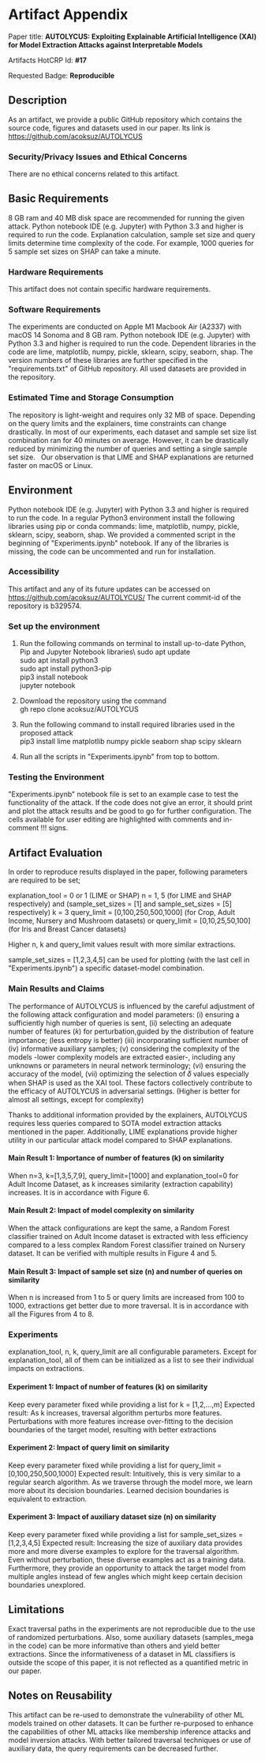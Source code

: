 # Artifact Appendix

Paper title: **AUTOLYCUS: Exploiting Explainable Artificial Intelligence (XAI) for Model Extraction Attacks against Interpretable Models**

Artifacts HotCRP Id: **#17**

Requested Badge: **Reproducible**

## Description
As an artifact, we provide a public GitHub repository which contains the source code, figures and datasets used in our paper. Its link is https://github.com/acoksuz/AUTOLYCUS

### Security/Privacy Issues and Ethical Concerns
There are no ethical concerns related to this artifact. 

## Basic Requirements
8 GB ram and 40 MB disk space are recommended for running the given attack.
Python notebook IDE (e.g. Jupyter) with Python 3.3 and higher is required to run the code.
Explanation calculation, sample set size and query limits determine time complexity of the code. For example, 1000 queries for 5 sample set sizes on SHAP can take a minute.

### Hardware Requirements
This artifact does not contain specific hardware requirements.

### Software Requirements
The experiments are conducted on Apple M1 Macbook Air (A2337) with macOS 14 Sonoma and 8 GB ram.
Python notebook IDE (e.g. Jupyter) with Python 3.3 and higher is required to run the code.
Dependent libraries in the code are lime, matplotlib, numpy, pickle, sklearn, scipy, seaborn, shap. 
The version numbers of these libraries are further specified in the "requirements.txt" of GitHub repository.
All used datasets are provided in the repository.

### Estimated Time and Storage Consumption
The repository is light-weight and requires only 32 MB of space. Depending on the query limits and the explainers, time constraints can change drastically. 
In most of our experiments, each dataset and sample set size list combination ran for 40 minutes on average. 
However, it can be drastically reduced by minimizing the number of queries and setting a single sample set size.  
Our observation is that LIME and SHAP explanations are returned faster on macOS or Linux.

## Environment
Python notebook IDE (e.g. Jupyter) with Python 3.3 and higher is required to run the code.
In a regular Python3 environment install the following libraries using pip or conda commands: lime, matplotlib, numpy, pickle, sklearn, scipy, seaborn, shap.
We provided a commented script in the beginning of "Experiments.ipynb" notebook. If any of the libraries is missing, the code can be uncommented and run for installation.

### Accessibility
This artifact and any of its future updates can be accessed on https://github.com/acoksuz/AUTOLYCUS/
The current commit-id of the repository is b329574.

### Set up the environment

1. Run the following commands on terminal to install up-to-date Python, Pip and Jupyter Notebook libraries\ 
sudo apt update\
sudo apt install python3\
sudo apt install python3-pip\
pip3 install notebook\
jupyter notebook

3. Download the repository using the command\
gh repo clone acoksuz/AUTOLYCUS

4. Run the following command to install required libraries used in the proposed attack\
pip3 install lime matplotlib numpy pickle seaborn shap scipy sklearn

5. Run all the scripts in "Experiments.ipynb" from top to bottom.

### Testing the Environment

"Experiments.ipynb" notebook file is set to an example case to test the functionality of the attack. 
If the code does not give an error, it should print and plot the attack results and be good to go for further configuration. 
The cells available for user editing are highlighted with comments and in-comment !!! signs.

## Artifact Evaluation
In order to reproduce results displayed in the paper, following parameters are required to be set;

explanation_tool = 0 or 1 (LIME or SHAP)
n = 1, 5 (for LIME and SHAP respectively) and (sample_set_sizes = [1] and sample_set_sizes = [5] respectively) 
k = 3
query_limit = [0,100,250,500,1000] (for Crop, Adult Income, Nursery and Mushroom datasets) or
query_limit = [0,10,25,50,100] (for Iris and Breast Cancer datasets)

Higher n, k and query_limit values result with more similar extractions.

sample_set_sizes = [1,2,3,4,5] can be used for plotting (with the last cell in "Experiments.ipynb") a specific dataset-model combination.

### Main Results and Claims

The performance of AUTOLYCUS is influenced by the careful adjustment of the following attack configuration and model parameters: (i) ensuring a sufficiently high number of queries is sent, (ii) selecting an adequate number of features (𝑘) for perturbation,guided by the distribution of feature importance; (less entropy is better) (iii) incorporating sufficient number of (iv) informative auxiliary samples; (v) considering the complexity of the models -lower complexity models are extracted easier-, including any unknowns or parameters in neural network terminology; (vi) ensuring the accuracy of the model, (vii) optimizing the selection of 𝛿 values especially when SHAP is used as the XAI tool. These factors collectively contribute to the efficacy of AUTOLYCUS in adversarial settings. (Higher is better for almost all settings, except for complexity)

Thanks to additional information provided by the explainers, AUTOLYCUS requires less queries compared to SOTA model extraction attacks mentioned in the paper.
Additionally, LIME explanations provide higher utility in our particular attack model compared to SHAP explanations.

#### Main Result 1: Importance of number of features (k) on similarity
When n=3, k=[1,3,5,7,9], query_limit=[1000] and explanation_tool=0 for Adult Income Dataset, as k increases similarity (extraction capability) increases. It is in accordance with Figure 6.

#### Main Result 2: Impact of model complexity on similarity
When the attack configurations are kept the same, a Random Forest classifier trained on Adult Income dataset is extracted with less efficiency compared to a less complex Random Forest classifier trained on Nursery dataset. It can be verified with multiple results in Figure 4 and 5. 

#### Main Result 3: Impact of sample set size (n) and number of queries on similarity
When n is increased from 1 to 5 or query limits are increased from 100 to 1000, extractions get better due to more traversal. It is in accordance with all the Figures from 4 to 8. 

### Experiments
explanation_tool, n, k, query_limit are all configurable parameters. Except for explanation_tool, all of them can be initialized as a list to see their individual impacts on extractions.

#### Experiment 1: Impact of number of features (k) on similarity

Keep every parameter fixed while providing a list for k = [1,2,...,m] 
Expected result: As k increases, traversal algorithm perturbs more features. Perturbations with more features increase over-fitting to the decision boundaries of the target model, resulting with better extractions

#### Experiment 2: Impact of query limit on similarity 
Keep every parameter fixed while providing a list for query_limit = [0,100,250,500,1000]
Expected result: Intuitively, this is very similar to a regular search algorithm. As we traverse through the model more, we learn more about its decision boundaries. Learned decision boundaries is equivalent to extraction. 

#### Experiment 3: Impact of auxiliary dataset size (n) on similarity
Keep every parameter fixed while providing a list for sample_set_sizes = [1,2,3,4,5]
Expected result: Increasing the size of auxiliary data provides more and more diverse examples to explore for the traversal algorithm. Even without perturbation, these diverse examples act as a training data. Furthermore, they provide an opportunity to attack the target model from multiple angles instead of few angles which might keep certain decision boundaries unexplored. 


## Limitations
Exact traversal paths in the experiments are not reproducible due to the use of randomized perturbations.
Also, some auxiliary datasets (samples_mega in the code) can be more informative than others and yield better extractions. Since the informativeness of a dataset in ML classifiers is outside the scope of this paper, it is not reflected as a quantified metric in our paper. 

## Notes on Reusability
This artifact can be re-used to demonstrate the vulnerability of other ML models trained on other datasets. 
It can be further re-purposed to enhance the capabilities of other ML attacks like membership inference attacks and model inversion attacks.
With better tailored traversal techniques or use of auxiliary data, the query requirements can be decreased further.
